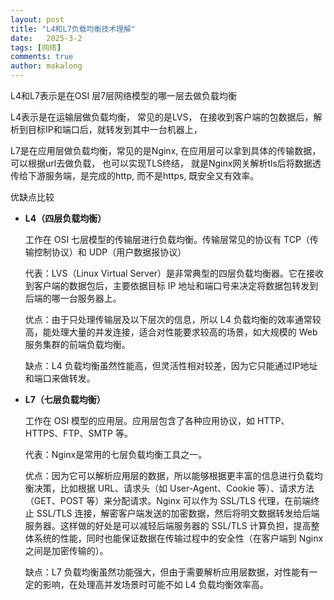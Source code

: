 ```yaml
---
layout: post
title: "L4和L7负载均衡技术理解"
date:   2025-3-2
tags: [网络]
comments: true
author: makalong
---
```


L4和L7表示是在OSI 层7层网络模型的哪一层去做负载均衡

L4表示是在运输层做负载均衡， 常见的是LVS， 在接收到客户端的包数据后，解析到目标IP和端口后，就转发到其中一台机器上，

L7是在应用层做负载均衡，常见的是Nginx, 在应用层可以拿到具体的传输数据，可以根据url去做负载， 也可以实现TLS终结， 就是Nginx网关解析tls后将数据透传给下游服务端，是完成的http, 而不是https, 既安全又有效率。

优缺点比较

- **L4（四层负载均衡）**

  工作在 OSI 七层模型的传输层进行负载均衡。传输层常见的协议有 TCP（传输控制协议）和 UDP（用户数据报协议）

  代表：LVS（Linux Virtual Server）是非常典型的四层负载均衡器。它在接收到客户端的数据包后，主要依据目标 IP 地址和端口号来决定将数据包转发到后端的哪一台服务器上。

  优点：由于只处理传输层及以下层次的信息，所以 L4 负载均衡的效率通常较高，能处理大量的并发连接，适合对性能要求较高的场景，如大规模的 Web 服务集群的前端负载均衡。

  缺点：L4 负载均衡虽然性能高，但灵活性相对较差，因为它只能通过IP地址和端口来做转发。

- **L7（七层负载均衡）**

  工作在 OSI 模型的应用层。应用层包含了各种应用协议，如 HTTP、HTTPS、FTP、SMTP 等。

  代表：Nginx是常用的七层负载均衡工具之一。

  优点：因为它可以解析应用层的数据，所以能够根据更丰富的信息进行负载均衡决策，比如根据 URL、请求头（如 User-Agent、Cookie 等）、请求方法（GET、POST 等）来分配请求。Nginx 可以作为 SSL/TLS 代理，在前端终止 SSL/TLS 连接，解密客户端发送的加密数据，然后将明文数据转发给后端服务器。这样做的好处是可以减轻后端服务器的 SSL/TLS 计算负担，提高整体系统的性能，同时也能保证数据在传输过程中的安全性（在客户端到 Nginx 之间是加密传输的）。

  缺点：L7 负载均衡虽然功能强大，但由于需要解析应用层数据，对性能有一定的影响，在处理高并发场景时可能不如 L4 负载均衡效率高。

  
